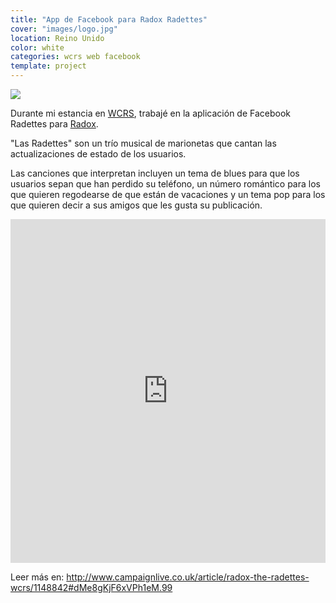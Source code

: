 ```yaml
---
title: "App de Facebook para Radox Radettes"
cover: "images/logo.jpg"
location: Reino Unido
color: white
categories: wcrs web facebook
template: project
---
```


![](/work/radox/images/1.png)

Durante mi estancia en [WCRS](http://www.wcrs.com), trabajé en la aplicación de Facebook Radettes para [Radox](http://www.radox.co.uk/).

"Las Radettes" son un trío musical de marionetas que cantan las actualizaciones de estado de los usuarios.

Las canciones que interpretan incluyen un tema de blues para que los usuarios sepan que han perdido su teléfono, un número romántico para los que quieren regodearse de que están de vacaciones y un tema pop para los que quieren decir a sus amigos que les gusta su publicación.

<iframe width="100%" height="550" src="https://www.youtube.com/embed/Z4CiuK-bbyQ?rel=0&amp;controls=0&amp;showinfo=0" frameborder="0" allowfullscreen></iframe>

Leer más en: http://www.campaignlive.co.uk/article/radox-the-radettes-wcrs/1148842#dMe8gKjF6xVPh1eM.99
